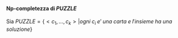 #### Np-completezza di $PUZZLE$
Sia $PUZZLE=\{<c_1,\dots,c_k>|ogni\;c_i\;e'\;una\;carta\;e\;l'insieme\;ha\;una\;soluzione\}$

